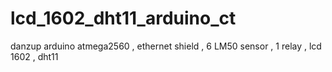 # lcd_1602_dht11_arduino_ct
danzup arduino atmega2560 , ethernet shield ,  6 LM50 sensor , 1 relay , lcd 1602 , dht11
